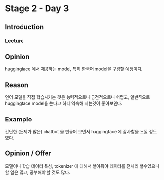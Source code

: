 # Stage 2 - Day 3

## Introduction
### Lecture


## Opinion
huggingface 에서 제공하는 model, 특히 한국어 model을 구경할 예정이다.  

## Reason
언어 모델을 직접 학습시키는 것은 능력적으로나 금전적으로나 어렵고, 일반적으로 huggingface model을 쓴다고 하니 익숙해 지는것이 좋아보인다.  

## Example
간단한 (문제가 많은) chatbot 을 만들어 보면서 huggingface 에 감사함을 느낄 정도였다.  

## Opinion / Offer
모델이나 학습 데이터 특성, tokenizer 에 대해서 알아둬야 데이터를 전처리 할수있으니 할 일은 많고, 공부해야 할 것도 많다.  
